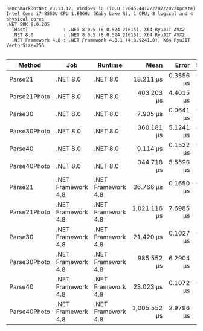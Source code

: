 ```

BenchmarkDotNet v0.13.12, Windows 10 (10.0.19045.4412/22H2/2022Update)
Intel Core i7-8550U CPU 1.80GHz (Kaby Lake R), 1 CPU, 8 logical and 4 physical cores
.NET SDK 8.0.205
  [Host]             : .NET 8.0.5 (8.0.524.21615), X64 RyuJIT AVX2
  .NET 8.0           : .NET 8.0.5 (8.0.524.21615), X64 RyuJIT AVX2
  .NET Framework 4.8 : .NET Framework 4.8.1 (4.8.9241.0), X64 RyuJIT VectorSize=256


```
| Method       | Job                | Runtime            | Mean         | Error     | StdDev    | Gen0     | Gen1     | Gen2     | Allocated  |
|------------- |------------------- |------------------- |-------------:|----------:|----------:|---------:|---------:|---------:|-----------:|
| Parse21      | .NET 8.0           | .NET 8.0           |    18.211 μs | 0.3556 μs | 0.5430 μs |   6.2561 |        - |        - |   25.57 KB |
| Parse21Photo | .NET 8.0           | .NET 8.0           |   403.203 μs | 4.4015 μs | 3.9018 μs | 142.5781 | 142.5781 | 142.5781 |  929.99 KB |
| Parse30      | .NET 8.0           | .NET 8.0           |     7.905 μs | 0.0641 μs | 0.0536 μs |   4.9286 |        - |        - |   20.17 KB |
| Parse30Photo | .NET 8.0           | .NET 8.0           |   360.181 μs | 5.1241 μs | 4.7931 μs | 142.5781 | 142.5781 | 142.5781 |  860.21 KB |
| Parse40      | .NET 8.0           | .NET 8.0           |     9.114 μs | 0.1522 μs | 0.1349 μs |   5.1270 |        - |        - |   21.02 KB |
| Parse40Photo | .NET 8.0           | .NET 8.0           |   344.718 μs | 5.5596 μs | 5.2005 μs | 142.5781 | 142.5781 | 142.5781 |  861.17 KB |
| Parse21      | .NET Framework 4.8 | .NET Framework 4.8 |    36.766 μs | 0.1650 μs | 0.1544 μs |   6.7139 |   0.0610 |        - |   27.55 KB |
| Parse21Photo | .NET Framework 4.8 | .NET Framework 4.8 | 1,021.116 μs | 7.6985 μs | 7.2011 μs | 189.4531 | 189.4531 | 189.4531 | 1038.49 KB |
| Parse30      | .NET Framework 4.8 | .NET Framework 4.8 |    21.420 μs | 0.1027 μs | 0.0910 μs |   5.3101 |        - |        - |   21.81 KB |
| Parse30Photo | .NET Framework 4.8 | .NET Framework 4.8 |   985.552 μs | 6.2904 μs | 5.8840 μs | 142.5781 | 142.5781 | 142.5781 |  863.46 KB |
| Parse40      | .NET Framework 4.8 | .NET Framework 4.8 |    23.023 μs | 0.1072 μs | 0.1003 μs |   5.5237 |        - |        - |   22.65 KB |
| Parse40Photo | .NET Framework 4.8 | .NET Framework 4.8 | 1,005.552 μs | 2.9796 μs | 2.6413 μs | 189.4531 | 189.4531 | 189.4531 | 1014.28 KB |
